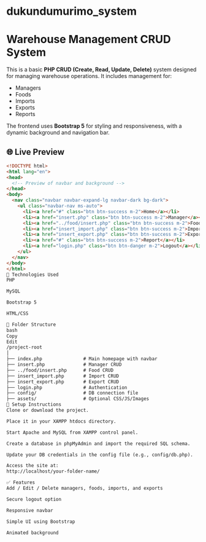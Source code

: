 ﻿# dukundumurimo_system
# Warehouse Management CRUD System

This is a basic **PHP CRUD (Create, Read, Update, Delete)** system designed for managing warehouse operations. It includes management for:

- Managers
- Foods
- Imports
- Exports
- Reports

The frontend uses **Bootstrap 5** for styling and responsiveness, with a dynamic background and navigation bar.

## 🌐 Live Preview

```html
<!DOCTYPE html>
<html lang="en">
<head>
  <!-- Preview of navbar and background -->
</head>
<body>
  <nav class="navbar navbar-expand-lg navbar-dark bg-dark">
    <ul class="navbar-nav ms-auto">
      <li><a href="#" class="btn btn-success m-2">Home</a></li>
      <li><a href="insert.php" class="btn btn-success m-2">Manager</a></li>
      <li><a href="../food/insert.php" class="btn btn-success m-2">Food</a></li>
      <li><a href="insert_import.php" class="btn btn-success m-2">Import</a></li>
      <li><a href="insert_export.php" class="btn btn-success m-2">Export</a></li>
      <li><a href="#" class="btn btn-success m-2">Report</a></li>
      <li><a href="login.php" class="btn btn-danger m-2">Logout</a></li>
    </ul>
  </nav>
</body>
</html>
🧰 Technologies Used
PHP

MySQL

Bootstrap 5

HTML/CSS

📂 Folder Structure
bash
Copy
Edit
/project-root
│
├── index.php               # Main homepage with navbar
├── insert.php              # Manager CRUD
├── ../food/insert.php      # Food CRUD
├── insert_import.php       # Import CRUD
├── insert_export.php       # Export CRUD
├── login.php               # Authentication
├── config/                 # DB connection file
├── assets/                 # Optional CSS/JS/Images
🔧 Setup Instructions
Clone or download the project.

Place it in your XAMPP htdocs directory.

Start Apache and MySQL from XAMPP control panel.

Create a database in phpMyAdmin and import the required SQL schema.

Update your DB credentials in the config file (e.g., config/db.php).

Access the site at:
http://localhost/your-folder-name/

✅ Features
Add / Edit / Delete managers, foods, imports, and exports

Secure logout option

Responsive navbar

Simple UI using Bootstrap

Animated background

